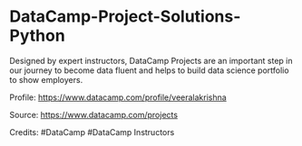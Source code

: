 # DataCamp-Project-Solutions-Python
Designed by expert instructors, DataCamp Projects are an important step in our journey to become data fluent and helps to build data science portfolio to show employers.

Profile: https://www.datacamp.com/profile/veeralakrishna


Source: https://www.datacamp.com/projects

Credits:
#DataCamp
#DataCamp Instructors
